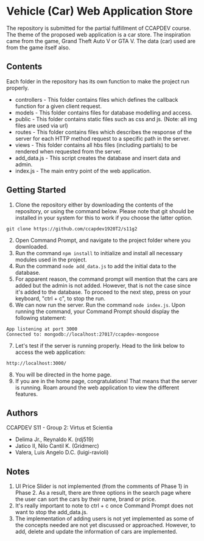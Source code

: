 # Vehicle (Car) Web Application Store

The repository is submitted for the partial fulfillment of CCAPDEV course. The theme of the proposed web application is a car store. The inspiration came from the game, Grand Theft Auto V or GTA V. The data (car) used are from the game itself also.

## Contents

Each folder in the repository has its own function to make the project run properly.

- controllers - This folder contains files which defines the callback function for a given client request.
- models - This folder contains files for database modelling and access.
- public - This folder contains static files such as css and js. (Note: all img files are used via url)
- routes - This folder contains files which describes the response of the server for each HTTP method request to a specific path in the server.
- views - This folder contains all hbs files (including partials) to be rendered when requested from the server.
- add_data.js - This script creates the database and insert data and admin.
- index.js - The main entry point of the web application.

## Getting Started

1. Clone the repository either by downloading the contents of the repository, or using the
command below. Please note that git should be installed in your system for this to work if you
choose the latter option.
```
git clone https://github.com/ccapdev1920T2/s11g2
```
2. Open Command Prompt, and navigate to the project folder where you downloaded.
3. Run the command `npm install` to initialize and install all necessary modules used in the project.
4. Run the command `node add_data.js` to add the initial data to the database.
5. For apparent reason, the command prompt will mention that the cars are added but the admin is not added. However, that is not the case since it's added to the database. To proceed to the next step, press on your keyboard, "ctrl + c", to stop the run.
6. We can now run the server. Run the command `node index.js`. Upon running the command, your Command Prompt should display the following statement:
```
App listening at port 3000
Connected to: mongodb://localhost:27017/ccapdev-mongoose
```
7. Let's test if the server is running properly. Head to the link below to access the web application:
```
http://localhost:3000/
```
8. You will be directed in the home page.
9. If you are in the home page, congratulations! That means that the server is running. Roam around the web application to view the different features. 

## Authors

CCAPDEV S11 - Group 2: Virtus et Scientia
- Delima Jr., Reynaldo K. (rdj519)
- Jatico II, Nilo Cantil K. (Gridmerc)
- Valera, Luis Angelo D.C. (luigi-ravioli)

## Notes

1. UI Price Slider is not implemented (from the comments of Phase 1) in Phase 2. As a result, there are three options in the search page where the user can sort the cars by their name, brand or price.
2. It's really important to note to ctrl + c once Command Prompt does not want to stop the add_data.js.
3. The implementation of adding users is not yet implemented as some of the concepts needed are not yet discussed or approached. However, to add, delete and update the information of cars are implemented.
